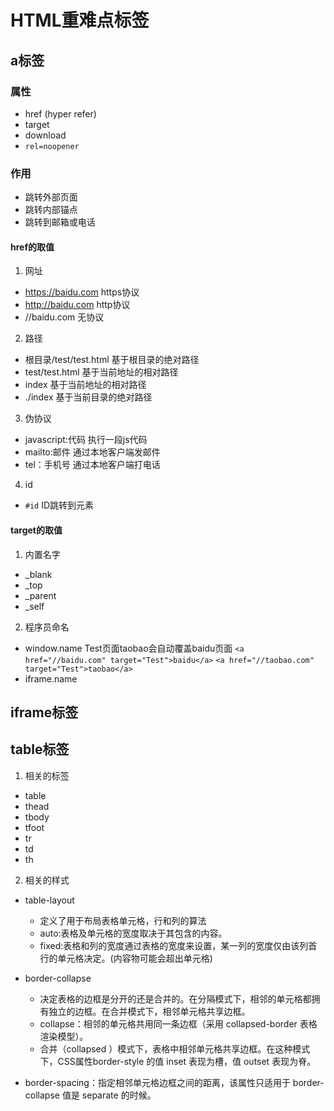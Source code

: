 # HTML重难点标签

## a标签

### 属性
- href (hyper refer)
- target
- download
- `rel=noopener`

### 作用
- 跳转外部页面
- 跳转内部锚点
- 跳转到邮箱或电话

#### href的取值
1. 网址
- https://baidu.com	https协议
- http://baidu.com	http协议
- //baidu.com	无协议
2. 路径
- 根目录/test/test.html	基于根目录的绝对路径
- test/test.html	基于当前地址的相对路径
- index	基于当前地址的相对路径	
- ./index	基于当前目录的绝对路径
3. 伪协议
- javascript:代码	执行一段js代码
- mailto:邮件	通过本地客户端发邮件
- tel：手机号 通过本地客户端打电话
4. id
- `#id` ID跳转到元素

#### target的取值
1. 内置名字
- _blank
- _top
- _parent
- _self

2. 程序员命名
- window.name   Test页面taobao会自动覆盖baidu页面
    `<a href="//baidu.com" target="Test">baidu</a>`
    `<a href="//taobao.com" target="Test">taobao</a>`
- iframe.name 

## iframe标签


## table标签

1. 相关的标签
- table	
- thead	
- tbody	
- tfoot	
- tr
- td
- th

2. 相关的样式
- table-layout 
	- 定义了用于布局表格单元格，行和列的算法
	- auto:表格及单元格的宽度取决于其包含的内容。
	- fixed:表格和列的宽度通过表格的宽度来设置，某一列的宽度仅由该列首行的单元格决定。(内容物可能会超出单元格)
- border-collapse
	- 决定表格的边框是分开的还是合并的。在分隔模式下，相邻的单元格都拥有独立的边框。在合并模式下，相邻单元格共享边框。
	- collapse：相邻的单元格共用同一条边框（采用 collapsed-border 表格渲染模型）。
	- 合并（collapsed ）模式下，表格中相邻单元格共享边框。在这种模式下，CSS属性border-style 的值 inset 表现为槽，值 outset 表现为脊。

- border-spacing：指定相邻单元格边框之间的距离，该属性只适用于 border-collapse 值是 separate 的时候。

## 

